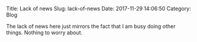 Title: Lack of news
Slug: lack-of-news
Date: 2017-11-29 14:06:50
Category: Blog

The lack of news here just mirrors the fact that I am busy doing other things. Nothing to worry about.
